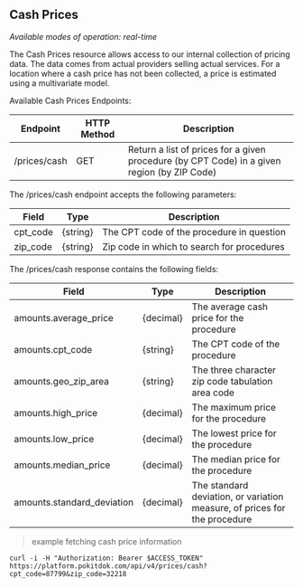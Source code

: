 ## Cash Prices
*Available modes of operation: real-time*

The Cash Prices resource allows access to our internal collection of pricing data. The data comes from actual providers 
selling actual services. For a location where a cash price has not been collected, a price is estimated using a 
multivariate model.

Available Cash Prices Endpoints:

Endpoint | HTTP Method | Description
-------- | ----------- | -----------
/prices/cash | GET | Return a list of prices for a given procedure (by CPT Code) in a given region (by ZIP Code)
The /prices/cash endpoint accepts the following parameters:

Field | Type | Description
----- | ---- | -----------
cpt_code | {string} | The CPT code of the procedure in question
zip_code | {string} | Zip code in which to search for procedures
The /prices/cash response contains the following fields:

Field | Type | Description
----- | ---- | -----------
amounts.average_price | {decimal} | The average cash price for the procedure
amounts.cpt_code | {string} | The CPT code of the procedure
amounts.geo_zip_area | {string} | The three character zip code tabulation area code
amounts.high_price | {decimal} | The maximum price for the procedure
amounts.low_price | {decimal} | The lowest price for the procedure
amounts.median_price | {decimal} | The median price for the procedure
amounts.standard_deviation | {decimal} | The standard deviation, or variation measure, of prices for the procedure

> example fetching cash price information

```shell
curl -i -H "Authorization: Bearer $ACCESS_TOKEN" https://platform.pokitdok.com/api/v4/prices/cash?cpt_code=87799&zip_code=32218
```
